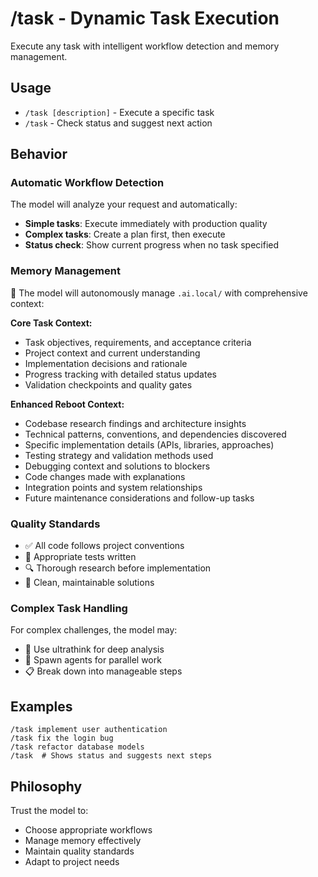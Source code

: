 # /task - Dynamic Task Execution

Execute any task with intelligent workflow detection and memory management.

## Usage
- `/task [description]` - Execute a specific task
- `/task` - Check status and suggest next action

## Behavior

### Automatic Workflow Detection
The model will analyze your request and automatically:
- **Simple tasks**: Execute immediately with production quality
- **Complex tasks**: Create a plan first, then execute
- **Status check**: Show current progress when no task specified

### Memory Management
🧠 The model will autonomously manage `.ai.local/` with comprehensive context:

**Core Task Context:**
- Task objectives, requirements, and acceptance criteria
- Project context and current understanding
- Implementation decisions and rationale
- Progress tracking with detailed status updates
- Validation checkpoints and quality gates

**Enhanced Reboot Context:**
- Codebase research findings and architecture insights
- Technical patterns, conventions, and dependencies discovered
- Specific implementation details (APIs, libraries, approaches)
- Testing strategy and validation methods used
- Debugging context and solutions to blockers
- Code changes made with explanations
- Integration points and system relationships
- Future maintenance considerations and follow-up tasks

### Quality Standards
- ✅ All code follows project conventions
- 🧪 Appropriate tests written
- 🔍 Thorough research before implementation
- 📏 Clean, maintainable solutions

### Complex Task Handling
For complex challenges, the model may:
- 🤔 Use ultrathink for deep analysis
- 👥 Spawn agents for parallel work
- 📋 Break down into manageable steps

## Examples
```
/task implement user authentication
/task fix the login bug
/task refactor database models
/task  # Shows status and suggests next steps
```

## Philosophy
Trust the model to:
- Choose appropriate workflows
- Manage memory effectively
- Maintain quality standards
- Adapt to project needs